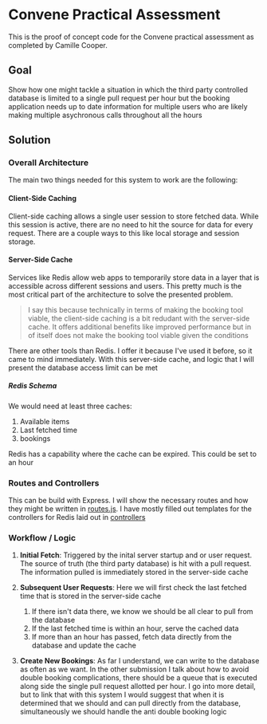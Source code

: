 # Convene Practical Assessment

This is the proof of concept code for the Convene practical assessment as completed by Camille Cooper.

## Goal

Show how one might tackle a situation in which the third party controlled database is limited to a single pull request per hour but the booking application needs up to date information for multiple users who are likely making multiple asychronous calls throughout all the hours

## Solution

### Overall Architecture

The main two things needed for this system to work are the following:

#### Client-Side Caching

Client-side caching allows a single user session to store fetched data. While this session is active, there are no need to hit the source for data for every request. There are a couple ways to this like local storage and session storage.

#### Server-Side Cache

Services like Redis allow web apps to temporarily store data in a layer that is accessible across different sessions and users. This pretty much is the most critical part of the architecture to solve the presented problem.

> I say this because technically in terms of making the booking tool viable, the client-side caching is a bit redudant with the server-side cache. It offers additional benefits like improved performance but in of itself does not make the booking tool viable given the conditions

There are other tools than Redis. I offer it because I've used it before, so it came to mind immediately. With this server-side cache, and logic that I will present the database access limit can be met

##### Redis Schema

We would need at least three caches:

1. Available items
2. Last fetched time
3. bookings

Redis has a capability where the cache can be expired. This could be set to an hour

### Routes and Controllers

This can be build with Express. I will show the necessary routes and how they might be written in [routes.js](server/routes/routes.js). I have mostly filled out templates for the controllers for Redis laid out in [controllers](server/controllers)

### Workflow / Logic

1. **Initial Fetch**: Triggered by the inital server startup and or user request. The source of truth (the third party database) is hit with a pull request. The information pulled is immediately stored in the server-side cache

2. **Subsequent User Requests**: Here we will first check the last fetched time that is stored in the server-side cache

   1. If there isn't data there, we know we should be all clear to pull from the database
   2. If the last fetched time is within an hour, serve the cached data
   3. If more than an hour has passed, fetch data directly from the database and update the cache

3. **Create New Bookings**: As far I understand, we can write to the database as often as we want. In the other submission I talk about how to avoid double booking complications, there should be a queue that is executed along side the single pull request allotted per hour. I go into more detail, but to link that with this system I would suggest that when it is determined that we should and can pull directly from the database, simultaneously we should handle the anti double booking logic
